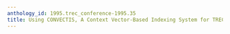 ```yaml
---
anthology_id: 1995.trec_conference-1995.35
title: Using CONVECTIS, A Context Vector-Based Indexing System for TREC-4
---
```

